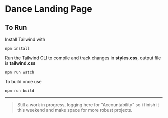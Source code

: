 # Dance Landing Page
 
## To Run

Install Tailwind with

`npm install`

Run the Tailwind CLI to compile and track changes in **styles.css**, output file is **tailwind.css**

`npm run watch`

To build once use

`npm run build`

---

>Still a work in progress, logging here for "Accountability" so i finish it this weekend and make space for more robust projects.

